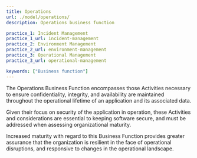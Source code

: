 ```yaml
---
title: Operations
url: ./model/operations/
description: Operations business function

practice_1: Incident Management
practice_1_url: incident-management
practice_2: Environment Management
practice_2_url: environment-management
practice_3: Operational Management
practice_3_url: operational-management

keywords: ["Business function"]
---
```


The Operations Business Function encompasses those Activities necessary to ensure confidentiality, integrity, and availability are maintained throughout the operational lifetime of an application and its associated data.

Given their focus on security of the application in operation, these Activities and considerations are essential to keeping software secure, and must be addressed when assessing organizational maturity.

Increased maturity with regard to this Business Function provides greater assurance that the organization is resilient in the face of operational disruptions, and responsive to changes in the operational landscape.

